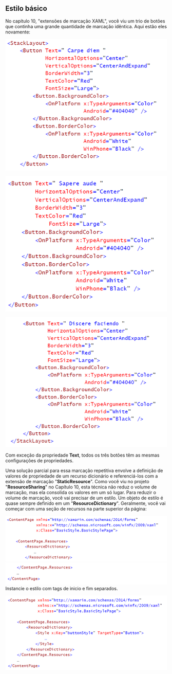 # 

## Estilo básico

No capítulo 10, "extensões de marcação XAML", você viu um trio de botões que continha uma grande quantidade de  marcação idêntica. Aqui estão eles novamente:

![](/assets/12-1-estilo.png)

![](/assets/12-2-estilo.png)

![](/assets/12-3-estilo.png)

Com exceção da propriedade **Text**, todos os três botões têm as mesmas configurações de propriedades.

Uma solução parcial para essa marcação repetitiva envolve a definição de valores de propriedade de um recurso dicionário e referenciá-los com a extensão de marcação "**StaticResource**". Como você viu no projeto "**ResourceSharing**"  no Capítulo 10, esta técnica não reduz o volume de marcação, mas ela consolida os valores em um só lugar. Para reduzir o volume de marcação, você vai precisar de um estilo. Um objeto de estilo é quase sempre definido em um "**ResourceDictionary**". Geralmente, você vai começar com uma seção de recursos na parte superior da página:

![](/assets/12-04REsourceDictionary.png)![](/assets/12-05-resorcedictionay1.png)Instancie o estilo com tags de inicio e fim separados.

![](/assets/12-06-estilo-tags.png)

